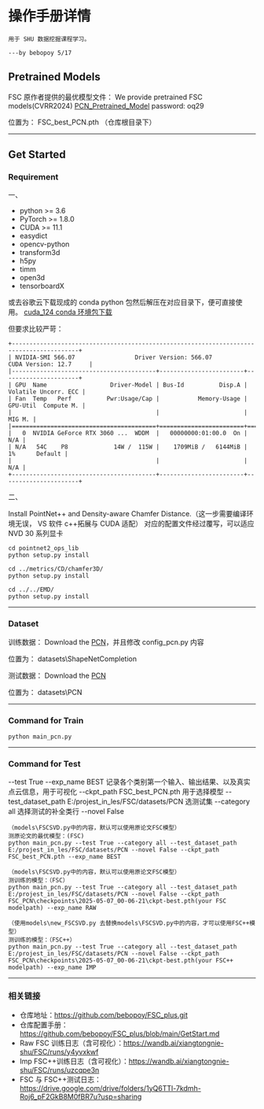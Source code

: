 # 操作手册详情

    用于 SHU 数据挖掘课程学习。
                                                                                                                                ---by bebopoy 5/17

## Pretrained Models

FSC 原作者提供的最优模型文件：
We provide pretrained FSC models(CVRR2024) [PCN_Pretrained_Model](https://pan.baidu.com/s/1jzripjQKxOahAvymF9Vp7g?pwd=oq29) password: oq29

位置为：
FSC_best_PCN.pth （仓库根目录下）

---

## Get Started

### Requirement

一、

- python >= 3.6
- PyTorch >= 1.8.0
- CUDA >= 11.1
- easydict
- opencv-python
- transform3d
- h5py
- timm
- open3d
- tensorboardX

或去谷歌云下载现成的 conda python 包然后解压在对应目录下，便可直接使用。
[cuda_124 conda 环境包下载](https://drive.google.com/file/d/1bK--kCKqEJ9ke90QCFqdLGW0Oj7sSt9c/view?usp=sharing)

但要求比较严苛：

```
+-----------------------------------------------------------------------------------------+
| NVIDIA-SMI 566.07                 Driver Version: 566.07         CUDA Version: 12.7     |
|-----------------------------------------+------------------------+----------------------+
| GPU  Name                  Driver-Model | Bus-Id          Disp.A | Volatile Uncorr. ECC |
| Fan  Temp   Perf          Pwr:Usage/Cap |           Memory-Usage | GPU-Util  Compute M. |
|                                         |                        |               MIG M. |
|=========================================+========================+======================|
|   0  NVIDIA GeForce RTX 3060 ...  WDDM  |   00000000:01:00.0  On |                  N/A |
| N/A   54C    P8             14W /  115W |    1709MiB /   6144MiB |      1%      Default |
|                                         |                        |                  N/A |
+-----------------------------------------+------------------------+----------------------+

```

二、

Install PointNet++ and Density-aware Chamfer Distance.（这一步需要编译环境无误， VS 软件 c++拓展与 CUDA 适配）
对应的配置文件经过覆写，可以适应 NVD 30 系列显卡

```
cd pointnet2_ops_lib
python setup.py install

cd ../metrics/CD/chamfer3D/
python setup.py install

cd ../../EMD/
python setup.py install
```

---

### Dataset

训练数据：
Download the [PCN](https://gateway.infinitescript.com/s/ShapeNetCompletion)，并且修改 config_pcn.py 内容

位置为：
datasets\ShapeNetCompletion

测试数据：
Download the [PCN](https://drive.google.com/file/d/1OvvRyx02-C_DkzYiJ5stpin0mnXydHQ7/view?usp=sharing)

位置为：
datasets\PCN

---

### Command for Train

```
python main_pcn.py
```

---

### Command for Test

--test True
--exp_name BEST 记录各个类别第一个输入、输出结果、以及真实点云信息，用于可视化
--ckpt_path FSC_best_PCN.pth 用于选择模型
--test_dataset_path E:/projest_in_les/FSC/datasets/PCN 选测试集
--category all 选择测试的补全类行
--novel False

```
（models\FSCSVD.py中的内容，默认可以使用原论文FSC模型）
测原论文的最优模型：(FSC)
python main_pcn.py --test True --category all --test_dataset_path E:/projest_in_les/FSC/datasets/PCN --novel False --ckpt_path FSC_best_PCN.pth --exp_name BEST

（models\FSCSVD.py中的内容，默认可以使用原论文FSC模型）
测训练的模型：（FSC）
python main_pcn.py --test True --category all --test_dataset_path E:/projest_in_les/FSC/datasets/PCN --novel False --ckpt_path FSC_PCN\checkpoints\2025-05-07_00-06-21\ckpt-best.pth(your FSC modelpath) --exp_name RAW

（使用models\new_FSCSVD.py 去替换models\FSCSVD.py中的内容，才可以使用FSC++模型）
测训练的模型：（FSC++）
python main_pcn.py --test True --category all --test_dataset_path E:/projest_in_les/FSC/datasets/PCN --novel False --ckpt_path FSC_PCN\checkpoints\2025-05-07_00-06-21\ckpt-best.pth(your FSC++ modelpath) --exp_name IMP

```

---

### 相关链接

- 仓库地址：https://github.com/bebopoy/FSC_plus.git
- 仓库配置手册：https://github.com/bebopoy/FSC_plus/blob/main/GetStart.md
- Raw FSC 训练日志（含可视化）：https://wandb.ai/xiangtongnie-shu/FSC/runs/y4yvxkwf
- Imp FSC++训练日志（含可视化）：https://wandb.ai/xiangtongnie-shu/FSC/runs/uzcqpe3n
- FSC 与 FSC++测试日志：https://drive.google.com/drive/folders/1yQ6TTl-7kdmh-Roj6_pF2GkB8M0fBR7u?usp=sharing
